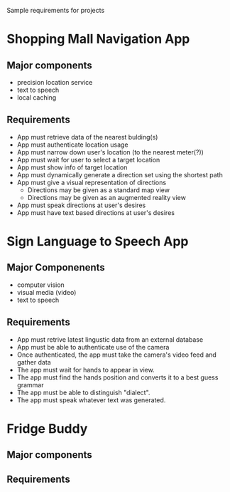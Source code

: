 Sample requirements for projects

# Shopping Mall Navigation App

## Major components
  - precision location service
  - text to speech
  - local caching

## Requirements
- App must retrieve data of the nearest bulding(s)
- App must authenticate location usage
- App must narrow down user's location (to the nearest meter(?))
- App must wait for user to select a target location
- App must show info of target location
- App must dynamically generate a direction set using the shortest path
- App must give a visual representation of directions
  - Directions may be given as a standard map view
  - Directions may be given as an augmented reality view
- App must speak directions at user's desires
- App must have text based directions at user's desires

# Sign Language to Speech App

## Major Componenents
  - computer vision
  - visual media (video)
  - text to speech

## Requirements
- App must retrive latest lingustic data from an external database
- App must be able to authenticate use of the camera
- Once authenticated, the app must take the camera's video feed and gather data
- The app must wait for hands to appear in view.
- The app must find the hands position and converts it to a best guess grammar
- The app must be able to distinguish "dialect".
- The app must speak whatever text was generated.

# Fridge Buddy

## Major components

## Requirements
